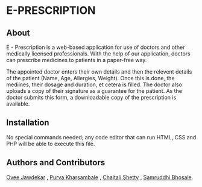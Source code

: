 # E-PRESCRIPTION

## About
E - Prescription is a web-based application for use of doctors and other medically licensed professionals. With the help of our application, doctors can prescribe medicines to patients in a paper-free way.

The appointed doctor enters their own details and then the relevent details of the patient (Name, Age, Allergies, Weight). Once this is done, the mediines, their dosage and duration, et cetera is filled. The doctor also uploads a copy of their signature as a guarantee for the patient.
As the doctor submits this form, a downloadable copy of the prescription is available.

## Installation
No special commands needed; any code editor that can run HTML, CSS and PHP will be able to execute this file.

## Authors and Contributors
[Ovee Jawdekar](https://www.github.com/oveee) ,
[Purva Kharsambale](https://www.github.com/purva2906) ,
[Chaitali Shetty](https://github.com/Chaitalishetty) , 
[Samruddhi Bhosale](https://www.github.com/sam0372).
